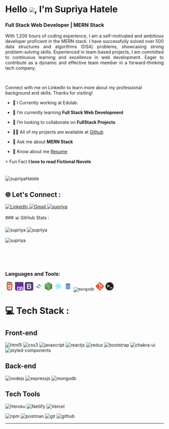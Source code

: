 
</div>

<div>
  <h1>Hello <img src="https://media.giphy.com/media/hvRJCLFzcasrR4ia7z/giphy.gif" width="30px"/>, I'm Supriya Hatele</h1>
</div>
<h3 align="justify">Full Stack Web Developer | MERN Stack </h3>
<p align="justify">
With 1,200 hours of coding experience, I am a self-motivated and ambitious developer proficient in the MERN stack. I have successfully solved over 500 data structures and algorithms (DSA) problems, showcasing strong problem-solving skills. Experienced in team-based projects, I am committed to continuous learning and excellence in web development. Eager to contribute as a dynamic and effective team member in a forward-thinking tech company.</p>
<br>
<P>Connect with me on LinkedIn to learn more about my professional background and skills. Thanks for visiting!</P>



<!-- <img align="left" height="150" src="https://raw.githubusercontent.com/hicodersofficial/images/main/giphy%20(2).gif" style="margin-right: 2rem;"> -->

<!--<img align="left" height="150" src="https://github.com/krunalbhandekar/krunalbhandekar/blob/main/assets/gif.png" alt="octocat" style="margin-right: 2rem;"/> -->

- 🔭 I Currently working at Edulab.

- 🌱 I’m currently learning **Full Stack Web Development**

- 👯 I’m looking to collaborate on **FullStack Projects**

- 👨‍💻 All of my projects are available at <a href="https://github.com/supriyahatele?tab=repositories"> Github</a>

- 💬 Ask me about **MERN Stack**

- 📄 Know about me <a href="[https://drive.google.com/file/d/1IKL0oOJSi5aJAbx0y-4ODsZZAAupihZa/view?usp=sharing](https://drive.google.com/file/d/1_GSXfrQfGGpG-XVRBqWf71VYIz7x88wQ/view?usp=drive_link)"> Resume</a>

⚡ Fun Fact <b>I love to read  Fictional Novels</b><br/>
</span>
<br>


<p align="left"> <img src="https://komarev.com/ghpvc/?username=supriyahatele&label=Profile%20views&color=0e75b6&style=flat" alt="supriyaHatele" /> </p>

## 🌐 Let's Connect :

<a  href="https://www.linkedin.com/in/supriyahatele70/" target="_blank">
    <img src="https://img.shields.io/badge/LinkedIn-0077B5?style=for-the-badge&logo=linkedin&logoColor=white" title="LinkedIn"  alt="LinkedIn"/>
</a>
<a href="mailto:niyahatele70@gmail.com" target="_blank"> 
    <img src="https://img.shields.io/badge/Gmail-D14836?style=for-the-badge&logo=gmail&logoColor=white" title="Gmail"  alt="Gmail"/>
</a>
<a href="https://supriyahatele.github.io" target="_blank">
        <img src="https://img.shields.io/badge/Portfolio-18A303?style=for-the-badge&logo=ionic&logoColor=white" alt="supriya" />
</a>

</a>
<br>
<br>
### 📊 GitHub Stats :

<p >
    <img align="center" src="https://github-readme-stats.vercel.app/api?username=supriyahatele&show_icons=true&include_all_commits=true&count_private=true&hide=issues,contribs&border_radius=0&locale=en&theme=dark" alt="supriya" height="139"/>
    <img align="center" src="https://github-readme-stats.vercel.app/api/top-langs/?username=supriyahatele&layout=compact&hide=Shell&border_radius=0&theme=dark" alt="supriya" height="139" />
</p>

<p><img align="center" src="https://github-readme-streak-stats.herokuapp.com/?user=supriyahatele&theme=dark" alt="supriya" /></p>
<br>
<br>
<br>

### Languages and Tools:
<code><img height="27" src="https://raw.githubusercontent.com/github/explore/80688e429a7d4ef2fca1e82350fe8e3517d3494d/topics/html/html.png" alt="html"></code>
<code><img height="27" src="https://raw.githubusercontent.com/github/explore/80688e429a7d4ef2fca1e82350fe8e3517d3494d/topics/css/css.png" alt="css"></code>
<code><img height="27" src="https://raw.githubusercontent.com/github/explore/80688e429a7d4ef2fca1e82350fe8e3517d3494d/topics/bootstrap/bootstrap.png" alt="bootstrap"></code>
<code><img height="27" src="https://raw.githubusercontent.com/github/explore/80688e429a7d4ef2fca1e82350fe8e3517d3494d/topics/tailwind/tailwind.png" alt="tailwind"></code>
<code><img height="27" src="https://raw.githubusercontent.com/github/explore/80688e429a7d4ef2fca1e82350fe8e3517d3494d/topics/nodejs/nodejs.png" alt="nodejs"></code>
<code><img height="27" src="https://raw.githubusercontent.com/github/explore/80688e429a7d4ef2fca1e82350fe8e3517d3494d/topics/react/react.png" alt="react"></code>
<code><img height="27" src="https://raw.githubusercontent.com/github/explore/80688e429a7d4ef2fca1e82350fe8e3517d3494d/topics/sql/sql.png" alt="sql"></code>
<code><img height="27" src="https://encrypted-tbn0.gstatic.com/images?q=tbn%3AANd9GcSTTzPAw-55ssm1Im594xYZ9eRQu2JylrkYLg&usqp=CAU" alt="mongodb"></code>
<code><img height="27" src="https://raw.githubusercontent.com/devicons/devicon/master/icons/git/git-original.svg" alt="git"></code>
<code><img height="27" src="https://raw.githubusercontent.com/github/explore/80688e429a7d4ef2fca1e82350fe8e3517d3494d/topics/terminal/terminal.png" alt="terminal"></code>


# 💻 Tech Stack :

<h2>Front-end</h2>

<p>
    <img src="https://img.shields.io/badge/HTML5-E34F26?style=for-the-badge&logo=html5&logoColor=white" alt="html5" />
    <img src="https://img.shields.io/badge/CSS3-1572B6?style=for-the-badge&logo=css3&logoColor=white" alt="css3" />
    <img src="https://img.shields.io/badge/JavaScript-323330?style=for-the-badge&logo=javascript&logoColor=F7DF1E" alt="javascript" />
    <img src="https://img.shields.io/badge/React-20232A?style=for-the-badge&logo=react&logoColor=61DAFB" alt="reactjs" /> <img src="https://img.shields.io/badge/Redux-593D88?style=for-the-badge&logo=redux&logoColor=white" alt="redux" />
    <img src="https://img.shields.io/badge/Bootstrap-563D7C?style=for-the-badge&logo=bootstrap&logoColor=white" alt="bootstrap" /> <img src="https://img.shields.io/badge/Chakra%20UI-3bc7bd?style=for-the-badge&logo=chakraui&logoColor=white" alt="chakra-ui" /> <img src="https://img.shields.io/badge/styled--components-DB7093?style=for-the-badge&logo=styled-components&logoColor=white" alt="styled-components" />
     
</p>
<h2>Back-end</h2>
<p>
<img src="https://img.shields.io/badge/Node.js-339933?style=for-the-badge&logo=nodedotjs&logoColor=white" alt="nodejs" />
    <img src="https://img.shields.io/badge/Express.js-000000?style=for-the-badge&logo=express&logoColor=white" alt="expressjs" />
    <img src="https://img.shields.io/badge/MongoDB-4EA94B?style=for-the-badge&logo=mongodb&logoColor=white" alt="mongodb" />
</p>
<h2>Tech Tools</h2>
<p>

![Heroku](https://img.shields.io/badge/heroku-%23430098.svg?style=for-the-badge&logo=heroku&logoColor=white "Heroku")
![Netlify](https://img.shields.io/badge/netlify-%23000000.svg?style=for-the-badge&logo=netlify&logoColor=#00C7B7 "Netlify")
![Vercel](https://img.shields.io/badge/vercel-%23000000.svg?style=for-the-badge&logo=vercel&logoColor=white "Vercel")

<img src="https://img.shields.io/badge/npm-CB3837?style=for-the-badge&logo=npm&logoColor=white" alt="npm" /> <img src="https://img.shields.io/badge/Postman-FF6C37?style=for-the-badge&logo=Postman&logoColor=white" alt="postman" /> <img src="https://img.shields.io/badge/Git-f44d27?style=for-the-badge&logo=git&logoColor=white" alt="git" /> <img src="https://img.shields.io/badge/GitHub-100000?style=for-the-badge&logo=github&logoColor=white" alt="github" />

</p>




_______________
